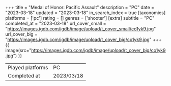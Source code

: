 +++
title = "Medal of Honor: Pacific Assault"
description = "PC"
date = "2023-03-18"
updated = "2023-03-18"
in_search_index = true
[taxonomies]
platforms = ['pc']
rating = []
genres = ['shooter']
[extra]
subtitle = "PC"
completed_at = "2023-03-18"
url_cover_small = "https://images.igdb.com/igdb/image/upload/t_cover_small/co1yk9.jpg"
url_cover_big = "https://images.igdb.com/igdb/image/upload/t_cover_big/co1yk9.jpg"
+++
{{ image(src="https://images.igdb.com/igdb/image/upload/t_cover_big/co1yk9.jpg") }}

|              |            |
| ------------ | ---------- |
| Played platforms    | PC |
| Completed at | 2023/03/18 |

